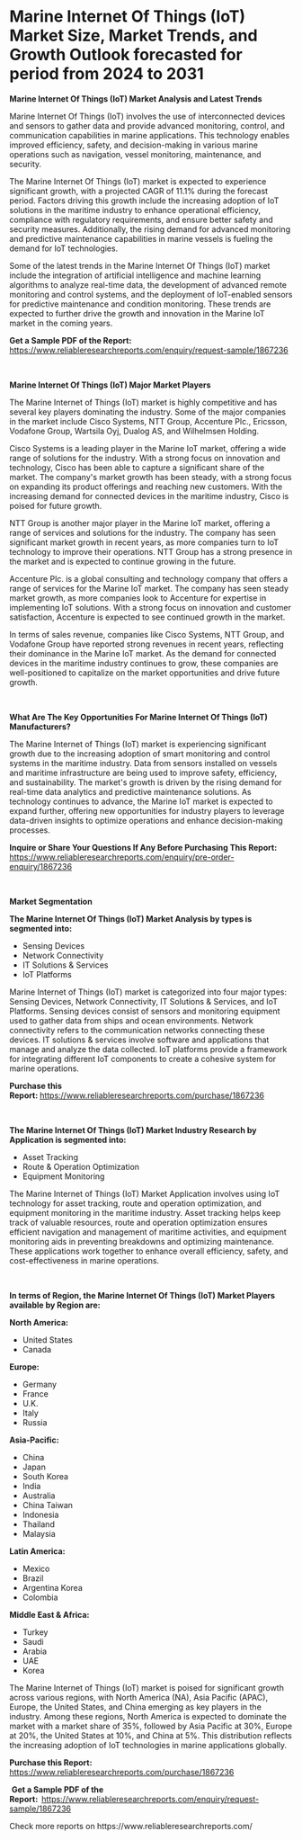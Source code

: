 <p><h1>Marine Internet Of Things (IoT) Market Size, Market Trends, and Growth Outlook forecasted for period from 2024 to 2031</h1></p><p><strong>Marine Internet Of Things (IoT) Market Analysis and Latest Trends</strong></p>
<p><p>Marine Internet Of Things (IoT) involves the use of interconnected devices and sensors to gather data and provide advanced monitoring, control, and communication capabilities in marine applications. This technology enables improved efficiency, safety, and decision-making in various marine operations such as navigation, vessel monitoring, maintenance, and security.</p><p>The Marine Internet Of Things (IoT) market is expected to experience significant growth, with a projected CAGR of 11.1% during the forecast period. Factors driving this growth include the increasing adoption of IoT solutions in the maritime industry to enhance operational efficiency, compliance with regulatory requirements, and ensure better safety and security measures. Additionally, the rising demand for advanced monitoring and predictive maintenance capabilities in marine vessels is fueling the demand for IoT technologies.</p><p>Some of the latest trends in the Marine Internet Of Things (IoT) market include the integration of artificial intelligence and machine learning algorithms to analyze real-time data, the development of advanced remote monitoring and control systems, and the deployment of IoT-enabled sensors for predictive maintenance and condition monitoring. These trends are expected to further drive the growth and innovation in the Marine IoT market in the coming years.</p></p>
<p><strong>Get a Sample PDF of the Report:&nbsp;</strong> <a href="https://www.reliableresearchreports.com/enquiry/request-sample/1867236">https://www.reliableresearchreports.com/enquiry/request-sample/1867236</a></p>
<p>&nbsp;</p>
<p><strong>Marine Internet Of Things (IoT) Major Market Players</strong></p>
<p><p>The Marine Internet of Things (IoT) market is highly competitive and has several key players dominating the industry. Some of the major companies in the market include Cisco Systems, NTT Group, Accenture Plc., Ericsson, Vodafone Group, Wartsila Oyj, Dualog AS, and Wilhelmsen Holding.</p><p>Cisco Systems is a leading player in the Marine IoT market, offering a wide range of solutions for the industry. With a strong focus on innovation and technology, Cisco has been able to capture a significant share of the market. The company's market growth has been steady, with a strong focus on expanding its product offerings and reaching new customers. With the increasing demand for connected devices in the maritime industry, Cisco is poised for future growth.</p><p>NTT Group is another major player in the Marine IoT market, offering a range of services and solutions for the industry. The company has seen significant market growth in recent years, as more companies turn to IoT technology to improve their operations. NTT Group has a strong presence in the market and is expected to continue growing in the future.</p><p>Accenture Plc. is a global consulting and technology company that offers a range of services for the Marine IoT market. The company has seen steady market growth, as more companies look to Accenture for expertise in implementing IoT solutions. With a strong focus on innovation and customer satisfaction, Accenture is expected to see continued growth in the market.</p><p>In terms of sales revenue, companies like Cisco Systems, NTT Group, and Vodafone Group have reported strong revenues in recent years, reflecting their dominance in the Marine IoT market. As the demand for connected devices in the maritime industry continues to grow, these companies are well-positioned to capitalize on the market opportunities and drive future growth.</p></p>
<p>&nbsp;</p>
<p><strong>What Are The Key Opportunities For Marine Internet Of Things (IoT) Manufacturers?</strong></p>
<p><p>The Marine Internet of Things (IoT) market is experiencing significant growth due to the increasing adoption of smart monitoring and control systems in the maritime industry. Data from sensors installed on vessels and maritime infrastructure are being used to improve safety, efficiency, and sustainability. The market's growth is driven by the rising demand for real-time data analytics and predictive maintenance solutions. As technology continues to advance, the Marine IoT market is expected to expand further, offering new opportunities for industry players to leverage data-driven insights to optimize operations and enhance decision-making processes.</p></p>
<p><strong>Inquire or Share Your Questions If Any Before Purchasing This Report:</strong> <a href="https://www.reliableresearchreports.com/enquiry/pre-order-enquiry/1867236">https://www.reliableresearchreports.com/enquiry/pre-order-enquiry/1867236</a></p>
<p>&nbsp;</p>
<p><strong>Market Segmentation</strong></p>
<p><strong>The Marine Internet Of Things (IoT) Market Analysis by types is segmented into:</strong></p>
<p><ul><li>Sensing Devices</li><li>Network Connectivity</li><li>IT Solutions & Services</li><li>IoT Platforms</li></ul></p>
<p><p>Marine Internet of Things (IoT) market is categorized into four major types: Sensing Devices, Network Connectivity, IT Solutions & Services, and IoT Platforms. Sensing devices consist of sensors and monitoring equipment used to gather data from ships and ocean environments. Network connectivity refers to the communication networks connecting these devices. IT solutions & services involve software and applications that manage and analyze the data collected. IoT platforms provide a framework for integrating different IoT components to create a cohesive system for marine operations.</p></p>
<p><strong>Purchase this Report:&nbsp;</strong><a href="https://www.reliableresearchreports.com/purchase/1867236">https://www.reliableresearchreports.com/purchase/1867236</a></p>
<p>&nbsp;</p>
<p><strong>The Marine Internet Of Things (IoT) Market Industry Research by Application is segmented into:</strong></p>
<p><ul><li>Asset Tracking</li><li>Route & Operation Optimization</li><li>Equipment Monitoring</li></ul></p>
<p><p>The Marine Internet of Things (IoT) Market Application involves using IoT technology for asset tracking, route and operation optimization, and equipment monitoring in the maritime industry. Asset tracking helps keep track of valuable resources, route and operation optimization ensures efficient navigation and management of maritime activities, and equipment monitoring aids in preventing breakdowns and optimizing maintenance. These applications work together to enhance overall efficiency, safety, and cost-effectiveness in marine operations.</p></p>
<p>&nbsp;</p>
<p><strong>In terms of Region, the Marine Internet Of Things (IoT) Market Players available by Region are:</strong></p>
<p>
    <p> <strong> North America: </strong>
        <ul>
            <li>United States</li>
            <li>Canada</li>
        </ul>
        </p> 
    <p> <strong> Europe: </strong>
        <ul>
            <li>Germany</li>
            <li>France</li>
            <li>U.K.</li>
            <li>Italy</li>
            <li>Russia</li>
        </ul>
        </p> 
    <p> <strong> Asia-Pacific: </strong>
        <ul>
            <li>China</li>
            <li>Japan</li>
            <li>South Korea</li>
            <li>India</li>
            <li>Australia</li>
            <li>China Taiwan</li>
            <li>Indonesia</li>
            <li>Thailand</li>
            <li>Malaysia</li>
        </ul>
        </p> 
    <p> <strong> Latin America: </strong>
        <ul>
            <li>Mexico</li>
            <li>Brazil</li>
            <li>Argentina Korea</li>
            <li>Colombia</li>
        </ul>
        </p> 
    <p> <strong> Middle East & Africa: </strong>
        <ul>
            <li>Turkey</li>
            <li>Saudi</li>
            <li>Arabia</li>
            <li>UAE</li>
            <li>Korea</li>
        </ul>
    </p>
    </p>
<p><p>The Marine Internet of Things (IoT) market is poised for significant growth across various regions, with North America (NA), Asia Pacific (APAC), Europe, the United States, and China emerging as key players in the industry. Among these regions, North America is expected to dominate the market with a market share of 35%, followed by Asia Pacific at 30%, Europe at 20%, the United States at 10%, and China at 5%. This distribution reflects the increasing adoption of IoT technologies in marine applications globally.</p></p>
<p><strong>Purchase this Report: </strong><a href="https://www.reliableresearchreports.com/purchase/1867236">https://www.reliableresearchreports.com/purchase/1867236</a></p>
<p>&nbsp;<strong>Get a Sample PDF of the Report:&nbsp;&nbsp;</strong><a href="https://www.reliableresearchreports.com/enquiry/request-sample/1867236">https://www.reliableresearchreports.com/enquiry/request-sample/1867236</a></p>
<p><strong></strong></p>
<p>Check more reports on https://www.reliableresearchreports.com/</p>